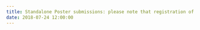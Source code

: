 ```yaml
---
title: Standalone Poster submissions: please note that registration of submission will be open until 27th July (i.e., deadline for Full submissions). 
date: 2018-07-24 12:00:00
---
```

